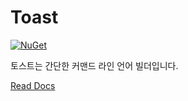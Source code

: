 # Toast

[![NuGet](https://img.shields.io/badge/nuget-1.3.3-blue)](https://www.nuget.org/packages/choshinyoung.Toast/)

토스트는 간단한 커맨드 라인 언어 빌더입니다.

[Read Docs](https://toast.shinyou.ng/)
